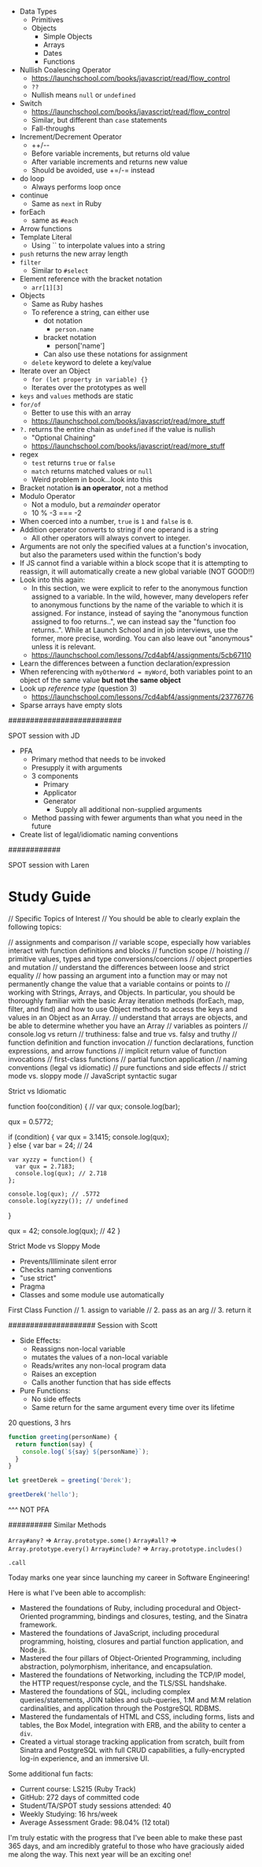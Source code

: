 - Data Types
    - Primitives
    - Objects
        - Simple Objects
        - Arrays
        - Dates
        - Functions
- Nullish Coalescing Operator
    - https://launchschool.com/books/javascript/read/flow_control
    - `??`
    - Nullish means `null` or `undefined`
- Switch
    - https://launchschool.com/books/javascript/read/flow_control
    - Similar, but different than `case` statements
    - Fall-throughs
- Increment/Decrement Operator
    - ++/--
    - Before variable increments, but returns old value
    - After variable increments and returns new value
    - Should be avoided, use +=/-= instead
- do loop
    - Always performs loop once
- continue
    - Same as `next` in Ruby
- forEach
    - same as `#each`
- Arrow functions
- Template Literal
    - Using `` to interpolate values into a string
- `push` returns the new array length
- `filter`
    - Similar to `#select`
- Element reference with the bracket notation
    - `arr[1][3]`
- Objects
    - Same as Ruby hashes
    - To reference a string, can either use
        - dot notation
            - `person.name`
        - bracket notation
            - person['name']
        - Can also use these notations for assignment
    - `delete` keyword to delete a key/value
- Iterate over an Object
    - `for (let property in variable) {}`
    - Iterates over the prototypes as well
- `keys` and `values` methods are static
- `for/of`
    - Better to use this with an array
    - https://launchschool.com/books/javascript/read/more_stuff
- `?.` returns the entire chain as `undefined` if the value is nullish
    - "Optional Chaining"
    - https://launchschool.com/books/javascript/read/more_stuff
- regex
    - `test` returns `true` or `false`
    - `match` returns matched values or `null`
    - Weird problem in book...look into this
- Bracket notation **is an operator**, not a method
- Modulo Operator
    - Not a modulo, but a *remainder* operator
    - 10 % -3 === -2
- When coerced into a number, `true` is `1` and `false` is `0`.
- Addition operator converts to string if one operand is a string
    - All other operators will always convert to integer.
- Arguments are not only the specified values at a function's invocation, but also the parameters used within the function's body
- If JS cannot find a variable within a block scope that it is attempting to reassign, it will automatically create a new global variable (NOT GOOD!!)
- Look into this again:
    - In this section, we were explicit to refer to the anonymous function assigned to a variable. In the wild, however, many developers refer to anonymous functions by the name of the variable to which it is assigned. For instance, instead of saying the "anonymous function assigned to foo returns..", we can instead say the "function foo returns..". While at Launch School and in job interviews, use the former, more precise, wording. You can also leave out "anonymous" unless it is relevant.
    - https://launchschool.com/lessons/7cd4abf4/assignments/5cb67110
- Learn the differences between a function declaration/expression
- When referencing with `myOtherWord = myWord`, both variables point to an object of the same value **but not the same object**
- Look up *reference type* (question 3)
    - https://launchschool.com/lessons/7cd4abf4/assignments/23776776
- Sparse arrays have empty slots

##########################

SPOT session with JD

- PFA
    - Primary method that needs to be invoked
    - Presupply it with arguments
    - 3 components
        - Primary
        - Applicator
        - Generator
            - Supply all additional non-supplied arguments
    - Method passing with fewer arguments than what you need in the future
- Create list of legal/idiomatic naming conventions

############

SPOT session with Laren

# Study Guide
// Specific Topics of Interest
// You should be able to clearly explain the following topics:

// assignments and comparison
// variable scope, especially how variables interact with function definitions and blocks
// function scope
// hoisting
// primitive values, types and type conversions/coercions
// object properties and mutation
// understand the differences between loose and strict equality
// how passing an argument into a function may or may not permanently change the value that a variable contains or points to
// working with Strings, Arrays, and Objects. In particular, you should be thoroughly familiar with the basic Array iteration methods (forEach, map, filter, and find) and how to use Object methods to access the keys and values in an Object as an Array.
// understand that arrays are objects, and be able to determine whether you have an Array
// variables as pointers
// console.log vs return
// truthiness: false and true vs. falsy and truthy
// function definition and function invocation
// function declarations, function expressions, and arrow functions
// implicit return value of function invocations
// first-class functions
// partial function application
// naming conventions (legal vs idiomatic)
// pure functions and side effects
// strict mode vs. sloppy mode
// JavaScript syntactic sugar

Strict vs Idiomatic

function foo(condition) {
  // var qux;
  console.log(bar);

  qux = 0.5772;

  if (condition) {
    var qux = 3.1415; 
    console.log(qux);  
  } else {
    var bar = 24;  // 24

    var xyzzy = function() {
      var qux = 2.7183;
      console.log(qux); // 2.718
    };

    console.log(qux); // .5772
    console.log(xyzzy()); // undefined
  }

  qux = 42; 
  console.log(qux); // 42 
}

Strict Mode vs Sloppy Mode
- Prevents/Illiminate silent error
- Checks naming conventions
- "use strict"
- Pragma
- Classes and some module use automatically

First Class Function
// 1. assign to variable
// 2. pass as an arg
// 3. return it

#################### Session with Scott

- Side Effects:
    - Reassigns non-local variable
    - mutates the values of a non-local variable
    - Reads/writes any non-local program data
    - Raises an exception
    - Calls another function that has side effects
- Pure Functions:
    - No side effects
    - Same return for the same argument every time over its lifetime

20 questions, 3 hrs

```js
function greeting(personName) {
  return function(say) {
    console.log(`${say} ${personName}`);
  }
}

let greetDerek = greeting('Derek');

greetDerek('hello');
```

^^^ NOT PFA

########## Similar Methods

`Array#any?` => `Array.prototype.some()`
`Array#all?` => `Array.prototype.every()`
`Array#include?` => `Array.prototype.includes()`

`.call`

Today marks one year since launching my career in Software Engineering!

Here is what I've been able to accomplish:

- Mastered the foundations of Ruby, including procedural and Object-Oriented programming, bindings and closures, testing, and the Sinatra framework.
- Mastered the foundations of JavaScript, including procedural programming, hoisting, closures and partial function application, and Node.js.
- Mastered the four pillars of Object-Oriented Programming, including abstraction, polymorphism, inheritance, and encapsulation.
- Mastered the foundations of Networking, including the TCP/IP model, the HTTP request/response cycle, and the TLS/SSL handshake.
- Mastered the foundations of SQL, including complex queries/statements, JOIN tables and sub-queries, 1:M and M:M relation cardinalities, and application through the PostgreSQL RDBMS.
- Mastered the fundamentals of HTML and CSS, including forms, lists and tables, the Box Model, integration with ERB, and the ability to center a `div`.
- Created a virtual storage tracking application from scratch, built from Sinatra and PostgreSQL with full CRUD capabilities, a fully-encrypted log-in experience, and an immersive UI.

Some additional fun facts:

- Current course: LS215 (Ruby Track)
- GitHub: 272 days of committed code
- Student/TA/SPOT study sessions attended: 40
- Weekly Studying: 16 hrs/week
- Average Assessment Grade: 98.04% (12 total)

I'm truly estatic with the progress that I've been able to make these past 365 days, and am incredibly grateful to those who have graciously aided me along the way. This next year will be an exciting one!